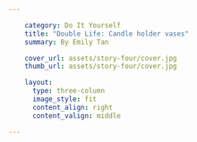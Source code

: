 ```yaml
---

    category: Do It Yourself
    title: "Double Life: Candle holder vases"
    summary: By Emily Tan

    cover_url: assets/story-four/cover.jpg
    thumb_url: assets/story-four/cover.jpg

    layout:
      type: three-column
      image_style: fit
      content_align: right
      content_valign: middle

---
```

